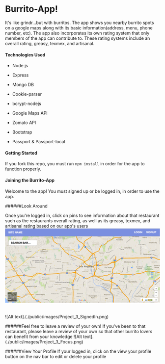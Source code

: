 # Burrito-App!

It's like grindr...but with burritos.  The app shows you nearby burrito spots on a google maps along with its basic information(address, menu, phone number, etc).
The app also incorporates its own rating system that only members of the app can contribute to.  These rating systems include an overall rating, greasy, texmex, and artisanal. 


#### Technologies Used

* Node js

* Express

* Mongo DB

* Cookie-parser

* bcrypt-nodejs

* Google Maps API

* Zomato API

* Bootstrap

* Passport & Passport-local


#### Getting Started

If you fork this repo, you must run `npm install` in order for the app to function properly.

#### Joining the Burrito-App

Welcome to the app! You must signed up or be logged in, in order to use the app.
<br>


######Look Around

Once you're logged in, click on pins to see information about that restaurant such as the restaurants overall rating, as well as its greasy, texmex, and artisanal rating based on our app's users
<br>
![Alt text](./public/images/Project_3_Home.png)
<br>

<br>
![Alt text].(./public/images/Project_3_SignedIn.png)

######Feel free to leave a review of your own!
If you've been to that restaurant, please leave a review of your own so that other burrito lovers can benefit from your knowledge
![Alt text].(./public/images/Project_3_Focus.png)

######View Your Profile
If your logged in, click on the view your profile button on the nav bar to edit or delete your profile







